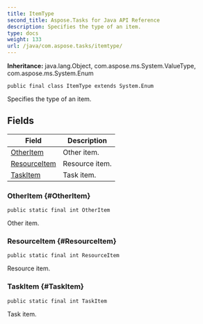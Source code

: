 ```yaml
---
title: ItemType
second_title: Aspose.Tasks for Java API Reference
description: Specifies the type of an item.
type: docs
weight: 133
url: /java/com.aspose.tasks/itemtype/
---
```


**Inheritance:**
java.lang.Object, com.aspose.ms.System.ValueType, com.aspose.ms.System.Enum
```
public final class ItemType extends System.Enum
```

Specifies the type of an item.
## Fields

| Field | Description |
| --- | --- |
| [OtherItem](#OtherItem) | Other item. |
| [ResourceItem](#ResourceItem) | Resource item. |
| [TaskItem](#TaskItem) | Task item. |
### OtherItem {#OtherItem}
```
public static final int OtherItem
```


Other item.

### ResourceItem {#ResourceItem}
```
public static final int ResourceItem
```


Resource item.

### TaskItem {#TaskItem}
```
public static final int TaskItem
```


Task item.

